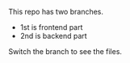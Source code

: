 This repo has two branches. 
- 1st is frontend part
- 2nd is backend part

Switch the branch to see the files. 
